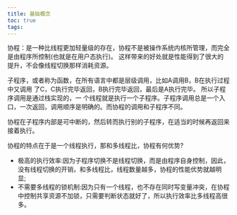 ```yaml
---
title: 基础概念
toc: true
tags:
---
```




协程：是一种比线程更加轻量级的存在，协程不是被操作系统内核所管理，而完全是由程序所控制(也就是在用户态执行)。
这样带来的好处就是性能得到了很大的提升，不会像线程切换那样消耗资源。

子程序，或者称为函数，在所有语言中都是层级调用，比如A调用B，B在执行过程中又调用 了C，C执行完毕返回，B执行完毕返回，最后是A执行完毕。
所以子程序调用是通过栈实现的，一 个线程就是执行一个子程序。子程序调用总是一个入口，一次返回，调用顺序是明确的。而协程的调用和子程序不同。

协程在子程序内部是可中断的，然后转而执行别的子程序，在适当的时候再返回来接着执行。

协程的特点在于是一个线程执行，那和多线程比，协程有何优势? 

- 极高的执行效率:因为子程序切换不是线程切换，而是由程序自身控制，因此，没有线程切换的开销，和多线程比，线程数量越多，协程的性能优势就越明显; 
- 不需要多线程的锁机制:因为只有一个线程，也不存在同时写变量冲突，在协程中控制共享资源不加锁，只需要判断状态就好了，所以执行效率比多线程高很多。


